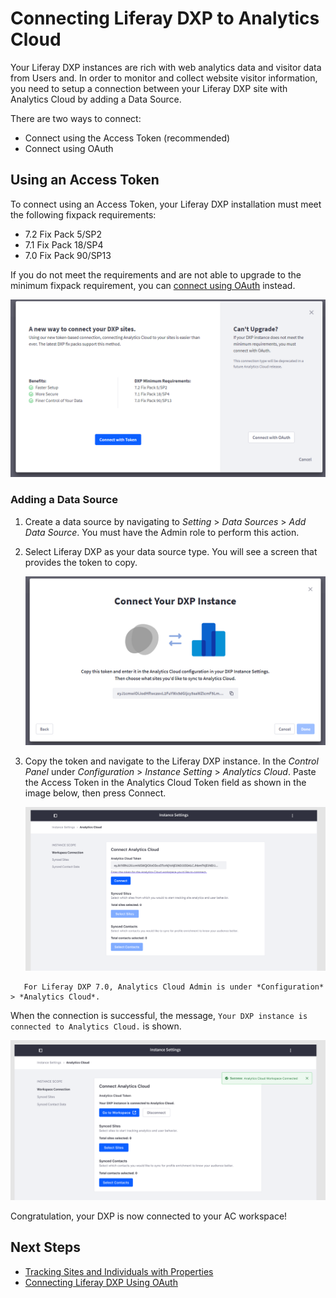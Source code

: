 # Connecting Liferay DXP to Analytics Cloud

Your Liferay DXP instances are rich with web analytics data and visitor data from Users and. In order to monitor and collect website visitor information, you need to setup a connection between your Liferay DXP site with Analytics Cloud by adding a Data Source.

There are two ways to connect:

-   Connect using the Access Token (recommended)
-   Connect using OAuth

## Using an Access Token

To connect using an Access Token, your Liferay DXP installation must meet the following fixpack requirements:

-   7.2 Fix Pack 5/SP2
-   7.1 Fix Pack 18/SP4
-   7.0 Fix Pack 90/SP13

If you do not meet the requirements and are not able to upgrade to the minimum fixpack requirement, you can [connect using OAuth](./connecting-liferay-dxp-using-oauth.md) instead.

![Connecting a DXP Site to Analytics Cloud can be done using a token or with OAuth.](connecting-liferay-dxp-to-analytics-cloud/images/01.png)

### Adding a Data Source

1. Create a data source by navigating to _Setting_ > _Data Sources_ > _Add Data Source_. You must have the Admin role to perform this action.

1. Select Liferay DXP as your data source type. You will see a screen that provides the token to copy.

    ![Analytics Cloud provides a token to copy.](connecting-liferay-dxp-to-analytics-cloud/images/02.png)

1. Copy the token and navigate to the Liferay DXP instance. In the _Control Panel_ under _Configuration_ > _Instance Setting_ > _Analytics Cloud_. Paste the Access Token in the Analytics Cloud Token field as shown in the image below, then press Connect.

    ![Adding the Analytics Cloud token to a Liferay DXP installations Instance Settings configuration.](connecting-liferay-dxp-to-analytics-cloud/images/03.png)

```note::
   For Liferay DXP 7.0, Analytics Cloud Admin is under *Configuration* > *Analytics Cloud*.
```

When the connection is successful, the message, `Your DXP instance is connected to Analytics Cloud.` is shown.

![A success message confirms correctly configuring a connection between DXP and Analytics Cloud.](connecting-liferay-dxp-to-analytics-cloud/images/04.png)

Congratulation, your DXP is now connected to your AC workspace!

## Next Steps

-   [Tracking Sites and Individuals with Properties](./tracking-sites-and-individuals-using-properties.md)
-   [Connecting Liferay DXP Using OAuth](./connecting-liferay-dxp-using-oauth.md)
